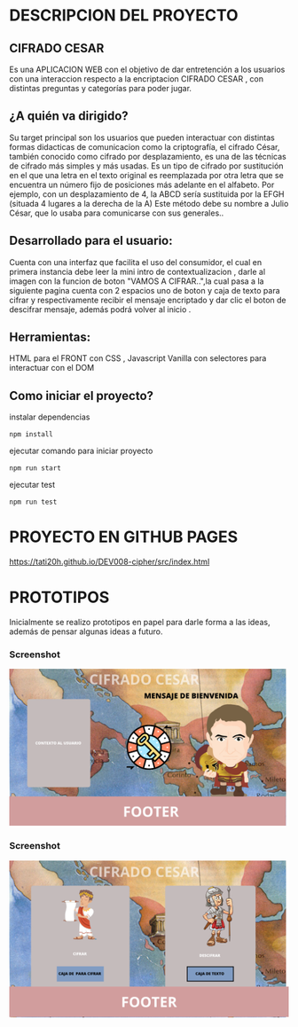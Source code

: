 # DESCRIPCION DEL PROYECTO 

## CIFRADO CESAR  
Es una APLICACION WEB con el objetivo de dar entretención a los usuarios con una interaccion   respecto a la encriptacion CIFRADO CESAR , con distintas preguntas y categorías para poder jugar.

## ¿A quién va dirigido? 
Su target principal son los usuarios que pueden interactuar con distintas formas didacticas de comunicacion  como la  criptografía, el cifrado César, también conocido como cifrado por desplazamiento, es una de las técnicas de cifrado más simples y más usadas. Es un tipo de cifrado por sustitución en el que una letra en el texto original es reemplazada por otra letra que se encuentra un número fijo de posiciones más adelante en el alfabeto. Por ejemplo, con un desplazamiento de 4, la ABCD sería sustituida por la EFGH (situada 4 lugares a la derecha de la A) Este método debe su nombre a Julio César, que lo usaba para comunicarse con sus generales..

## Desarrollado para el usuario: 
Cuenta con una interfaz que facilita el uso del consumidor, el cual en primera instancia debe leer la mini intro de contextualizacion   , darle al imagen con la funcion de boton "VAMOS A CIFRAR..",la cual pasa a la siguiente pagina cuenta con 2 espacios uno de boton y caja de texto para cifrar y respectivamente recibir el mensaje encriptado y dar clic el boton de descifrar mensaje,   además podrá volver al inicio .

## Herramientas:
HTML para el FRONT con CSS , Javascript Vanilla con selectores para interactuar con el DOM

## Como iniciar el proyecto?

instalar dependencias
```text
npm install
```

ejecutar comando para iniciar proyecto
```
npm run start
```

ejecutar test
```text
npm run test
```

# PROYECTO EN GITHUB PAGES

https://tati20h.github.io/DEV008-cipher/src/index.html

# PROTOTIPOS


 Inicialmente se realizo prototipos en papel para darle forma a las ideas, además de pensar algunas ideas a futuro.

### Screenshot
![Image text](./src/img/CIFRADO%20CESAR.png)
### Screenshot
![Image text](./src/img/CIFRADO%20CESAR2.png)


